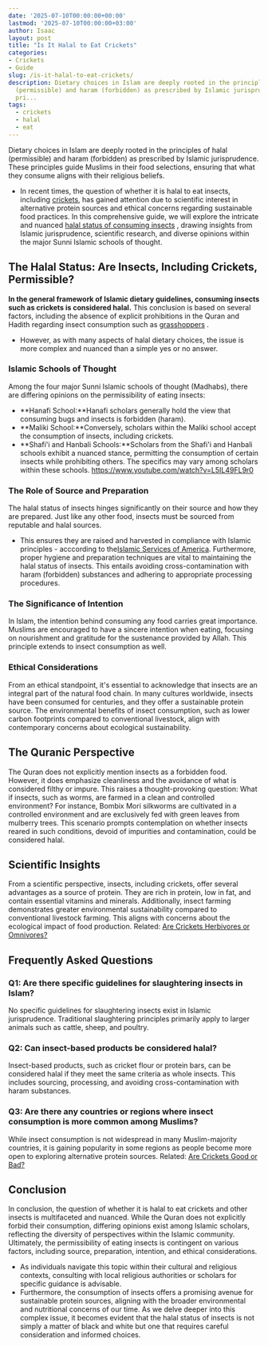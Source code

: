 ```yaml
---
date: '2025-07-10T00:00:00+00:00'
lastmod: '2025-07-10T00:00:00+03:00'
author: Isaac
layout: post
title: "Is It Halal to Eat Crickets"
categories:
- Crickets
- Guide
slug: /is-it-halal-to-eat-crickets/
description: Dietary choices in Islam are deeply rooted in the principles of halal
  (permissible) and haram (forbidden) as prescribed by Islamic jurisprudence. These
  pri...
tags: 
  - crickets
  - halal
  - eat
---
```

Dietary choices in Islam are deeply rooted in the principles of halal (permissible) and haram (forbidden) as prescribed by Islamic jurisprudence. These principles guide Muslims in their food selections, ensuring that what they consume aligns with their religious beliefs.
- In recent times, the question of whether it is halal to eat insects, including [crickets](/posts/are-crickets-decomposers/), has gained attention due to scientific interest in alternative protein sources and ethical concerns regarding sustainable food practices.
In this comprehensive guide, we will explore the intricate and nuanced
[halal status of consuming insects](https://seekersguidance.org/answers/shafii-fiqh/what-insects-are-permissible-to-[eat](/posts/do-cats-eat-lizards/)-according-to-the-shafii-school/)
, drawing insights from Islamic jurisprudence, scientific research, and diverse opinions within the major Sunni Islamic schools of thought.
## The Halal Status: Are Insects, Including Crickets, Permissible?
**In the general framework of Islamic dietary guidelines, consuming insects such as crickets is considered halal.**
This conclusion is based on several factors, including the absence of explicit prohibitions in the Quran and Hadith regarding insect consumption such as
[grasshoppers](https://www.bugsolutely.com/wp-content/uploads/2018/07/Fatwa-Consuming-Word-and-Cricket.pdf)
.
- However, as with many aspects of halal dietary choices, the issue is more complex and nuanced than a simple yes or no answer.
### Islamic Schools of Thought
Among the four major Sunni Islamic schools of thought (Madhabs), there are differing opinions on the permissibility of eating insects:
- **Hanafi School:**Hanafi scholars generally hold the view that consuming bugs and insects is forbidden (haram).
- **Maliki School:**Conversely, scholars within the Maliki school accept the consumption of insects, including crickets.
- **Shafi'i and Hanbali Schools:**Scholars from the Shafi'i and Hanbali schools exhibit a nuanced stance, permitting the consumption of certain insects while prohibiting others. The specifics may vary among scholars within these schools.
https://www.youtube.com/watch?v=L5IL49FL9r0
### The Role of Source and Preparation
The halal status of insects hinges significantly on their source and how they are prepared. Just like any other food, insects must be sourced from reputable and halal sources.
- This ensures they are raised and harvested in compliance with Islamic principles - acccording to the[Islamic Services of America](https://www.isahalal.com/news-events/blog/eating-insects-halal).
Furthermore, proper hygiene and preparation techniques are vital to maintaining the halal status of insects. This entails avoiding cross-contamination with haram (forbidden) substances and adhering to appropriate processing procedures.
### The Significance of Intention
In Islam, the intention behind consuming any food carries great importance. Muslims are encouraged to have a sincere intention when eating, focusing on nourishment and gratitude for the sustenance provided by Allah. This principle extends to insect consumption as well.
### Ethical Considerations
From an ethical standpoint, it's essential to acknowledge that insects are an integral part of the natural food chain. In many cultures worldwide, insects have been consumed for centuries, and they offer a sustainable protein source.
The environmental benefits of insect consumption, such as lower carbon footprints compared to conventional livestock, align with contemporary concerns about ecological sustainability.
## The Quranic Perspective
The Quran does not explicitly mention insects as a forbidden food.
However, it does emphasize cleanliness and the avoidance of what is considered filthy or impure. This raises a thought-provoking question: What if insects, such as worms, are farmed in a clean and controlled environment?
For instance, Bombix Mori silkworms are cultivated in a controlled environment and are exclusively fed with green leaves from mulberry trees. This scenario prompts contemplation on whether insects reared in such conditions, devoid of impurities and contamination, could be considered halal.
## Scientific Insights
From a scientific perspective, insects, including crickets, offer several advantages as a source of protein. They are rich in protein, low in fat, and contain essential vitamins and minerals.
Additionally, insect farming demonstrates greater environmental sustainability compared to conventional livestock farming. This aligns with concerns about the ecological impact of food production.
Related:
[Are Crickets Herbivores or Omnivores?](https://pestpolicy.com/are-crickets-herbivores-or-omnivores/)
## Frequently Asked Questions
### Q1: Are there specific guidelines for slaughtering insects in Islam?
No specific guidelines for slaughtering insects exist in Islamic jurisprudence. Traditional slaughtering principles primarily apply to larger animals such as cattle, sheep, and poultry.
### Q2: Can insect-based products be considered halal?
Insect-based products, such as cricket flour or protein bars, can be considered halal if they meet the same criteria as whole insects. This includes sourcing, processing, and avoiding cross-contamination with haram substances.
### Q3: Are there any countries or regions where insect consumption is more common among Muslims?
While insect consumption is not widespread in many Muslim-majority countries, it is gaining popularity in some regions as people become more open to exploring alternative protein sources.
Related:
[Are Crickets Good or Bad?](https://pestpolicy.com/are-crickets-good-or-bad/)
## Conclusion
In conclusion, the question of whether it is halal to eat crickets and other insects is multifaceted and nuanced. While the Quran does not explicitly forbid their consumption, differing opinions exist among Islamic scholars, reflecting the diversity of perspectives within the Islamic community.
Ultimately, the permissibility of eating insects is contingent on various factors, including source, preparation, intention, and ethical considerations.
- As individuals navigate this topic within their cultural and religious contexts, consulting with local religious authorities or scholars for specific guidance is advisable.
- Furthermore, the consumption of insects offers a promising avenue for sustainable protein sources, aligning with the broader environmental and nutritional concerns of our time.
As we delve deeper into this complex issue, it becomes evident that the halal status of insects is not simply a matter of black and white but one that requires careful consideration and informed choices.
